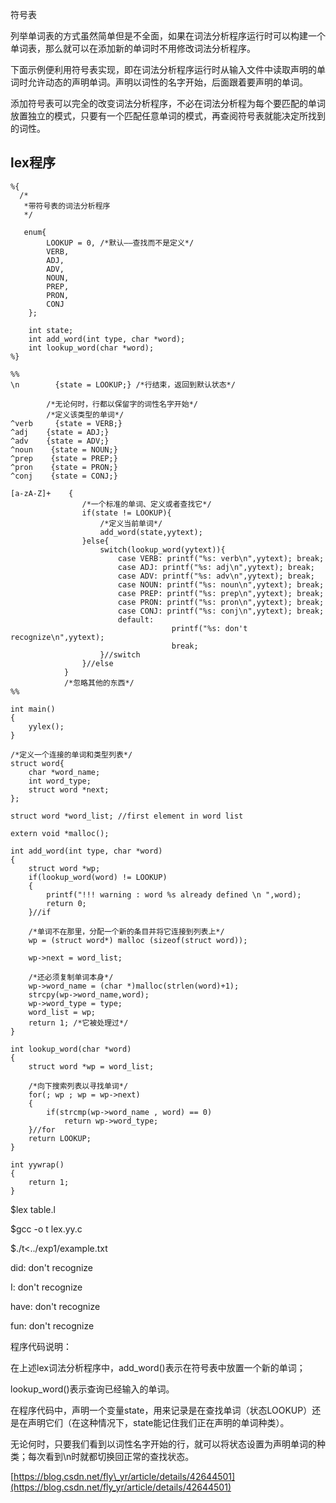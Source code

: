 符号表

列举单词表的方式虽然简单但是不全面，如果在词法分析程序运行时可以构建一个单词表，那么就可以在添加新的单词时不用修改词法分析程序。

下面示例便利用符号表实现，即在词法分析程序运行时从输入文件中读取声明的单词时允许动态的声明单词。声明以词性的名字开始，后面跟着要声明的单词。

添加符号表可以完全的改变词法分析程序，不必在词法分析程为每个要匹配的单词放置独立的模式，只要有一个匹配任意单词的模式，再查阅符号表就能决定所找到的词性。

## lex程序

```
%{
  /*
   *带符号表的词法分析程序
   */

   enum{
        LOOKUP = 0, /*默认——查找而不是定义*/
        VERB,
        ADJ,
        ADV,
        NOUN,
        PREP,
        PRON,
        CONJ
    };

    int state;
    int add_word(int type, char *word);
    int lookup_word(char *word);
%}

%%
\n        {state = LOOKUP;} /*行结束，返回到默认状态*/

        /*无论何时，行都以保留字的词性名字开始*/
        /*定义该类型的单词*/
^verb     {state = VERB;}
^adj    {state = ADJ;}
^adv    {state = ADV;}
^noun    {state = NOUN;}
^prep    {state = PREP;}
^pron    {state = PRON;}
^conj    {state = CONJ;}

[a-zA-Z]+    {
                /*一个标准的单词、定义或者查找它*/
                if(state != LOOKUP){
                    /*定义当前单词*/
                    add_word(state,yytext);
                }else{
                    switch(lookup_word(yytext)){
                        case VERB: printf("%s: verb\n",yytext); break;
                        case ADJ: printf("%s: adj\n",yytext); break;
                        case ADV: printf("%s: adv\n",yytext); break;
                        case NOUN: printf("%s: noun\n",yytext); break;
                        case PREP: printf("%s: prep\n",yytext); break;
                        case PRON: printf("%s: pron\n",yytext); break;
                        case CONJ: printf("%s: conj\n",yytext); break;
                        default:
                                    printf("%s: don't recognize\n",yytext);
                                    break;
                    }//switch
                }//else
            }
            /*忽略其他的东西*/
%%

int main()
{
    yylex();
}

/*定义一个连接的单词和类型列表*/
struct word{
    char *word_name;
    int word_type;
    struct word *next;
};

struct word *word_list; //first element in word list

extern void *malloc();

int add_word(int type, char *word)
{
    struct word *wp;
    if(lookup_word(word) != LOOKUP)
    {
        printf("!!! warning : word %s already defined \n ",word);
        return 0;
    }//if

    /*单词不在那里，分配一个新的条目并将它连接到列表上*/
    wp = (struct word*) malloc (sizeof(struct word));

    wp->next = word_list;

    /*还必须复制单词本身*/
    wp->word_name = (char *)malloc(strlen(word)+1);
    strcpy(wp->word_name,word);
    wp->word_type = type;
    word_list = wp;
    return 1; /*它被处理过*/
}

int lookup_word(char *word)
{
    struct word *wp = word_list;

    /*向下搜索列表以寻找单词*/
    for(; wp ; wp = wp->next)
    {
        if(strcmp(wp->word_name , word) == 0)
            return wp->word_type;
    }//for
    return LOOKUP;
}

int yywrap()
{
    return 1;
}
```

$lex table.l

$gcc -o t lex.yy.c

$./t&lt;../exp1/example.txt

did: don't recognize

I: don't recognize

have: don't recognize

fun: don't recognize

程序代码说明：

在上述lex词法分析程序中，add\_word\(\)表示在符号表中放置一个新的单词；

lookup\_word\(\)表示查询已经输入的单词。

在程序代码中，声明一个变量state，用来记录是在查找单词（状态LOOKUP）还是在声明它们（在这种情况下，state能记住我们正在声明的单词种类）。

无论何时，只要我们看到以词性名字开始的行，就可以将状态设置为声明单词的种类；每次看到\n时就都切换回正常的查找状态。

[https://blog.csdn.net/fly\_yr/article/details/42644501](https://blog.csdn.net/fly_yr/article/details/42644501)

